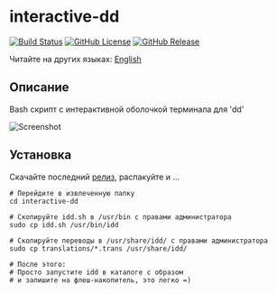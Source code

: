 # interactive-dd

[![Build Status](https://travis-ci.org/interactive-dd/interactive-dd.svg?branch=master)](https://travis-ci.org/interactive-dd/interactive-dd)
[![GitHub License](https://img.shields.io/github/license/interactive-dd/interactive-dd.svg)](https://github.com/interactive-dd/interactive-dd/blob/master/LICENSE.md)
[![GitHub Release](https://img.shields.io/github/release/interactive-dd/interactive-dd.svg)](https://github.com/interactive-dd/interactive-dd/releases)

Читайте на других языках: [English](README.md)

## Описание

Bash скрипт с интерактивной оболочкой терминала для 'dd'

![Screenshot](https://i.imgur.com/SkrMzjW.png)

## Установка

Скачайте последний [релиз](https://github.com/interactive-dd/interactive-dd/releases), распакуйте и ...

```
# Перейдите в извлеченную папку
cd interactive-dd

# Скопируйте idd.sh в /usr/bin с правами администратора
sudo cp idd.sh /usr/bin/idd

# Скопируйте переводы в /usr/share/idd/ с правами администратора
sudo cp translations/*.trans /usr/share/idd/

# После этого:
# Просто запустите idd в каталоге с образом
# и запишите на флеш-накопитель, это легко =)
```
